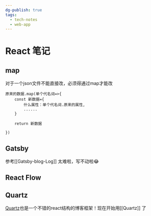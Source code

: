 ```yaml
---
dg-publish: true
tags:
  - tech-notes
  - web-app
---
```


# React 笔记

## map

对于一个json文件不能直接改，必须得通过map才能改

```
原来的数据.map(单个代名词=>{
    const 新数据={
        什么属性：单个代名词.原来的属性,
        ......
    }

    return 新数据

})
```

## Gatsby

参考[[Gatsby-blog-Log]] 太难啦，写不动啦😂

## React Flow

## Quartz

[Quartz](https://github.com/jackyzha0/quartz)也是一个不错的react结构的博客框架！现在开始用[[Quartz]] 了
